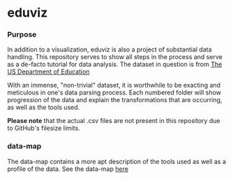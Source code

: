 # eduviz

### Purpose
In addition to a visualization, eduviz is also a project of substantial data handling. This repository serves to show all steps in the process and serve as a de-facto tutorial for data analysis. The dataset in question is from [The US Department of Education](https://collegescorecard.ed.gov/data/)

With an immense, "non-trivial" dataset, it is worthwhile to be exacting and meticulous in one's data parsing process. Each numbered folder will show progression of the data and explain the transformations that are occurring, as well as the tools used.

<b>Please note</b> that the actual .csv files are not present in this repository due to GitHub's filesize limits.

### data-map
The data-map contains a more apt description of the tools used as well as a profile of the data.
See the data-map [here](data-map.md)
